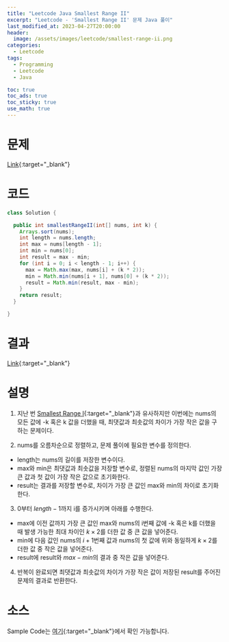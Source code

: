 ```yaml
---
title: "Leetcode Java Smallest Range II"
excerpt: "Leetcode - 'Smallest Range II' 문제 Java 풀이"
last_modified_at: 2023-04-27T20:00:00
header:
  image: /assets/images/leetcode/smallest-range-ii.png
categories:
  - Leetcode
tags:
  - Programming
  - Leetcode
  - Java

toc: true
toc_ads: true
toc_sticky: true
use_math: true
---
```

# 문제
[Link](https://leetcode.com/problems/smallest-range-ii){:target="_blank"}

# 코드
```java
class Solution {

  public int smallestRangeII(int[] nums, int k) {
    Arrays.sort(nums);
    int length = nums.length;
    int max = nums[length - 1];
    int min = nums[0];
    int result = max - min;
    for (int i = 0; i < length - 1; i++) {
      max = Math.max(max, nums[i] + (k * 2));
      min = Math.min(nums[i + 1], nums[0] + (k * 2));
      result = Math.min(result, max - min);
    }
    return result;
  }

}
```

# 결과
[Link](https://leetcode.com/problems/smallest-range-ii/submissions/940559463/){:target="_blank"}

# 설명
1. 지난 번 [Smallest Range I](../smallest-range-i){:target="_blank"}과 유사하지만 이번에는 nums의 모든 값에 -k 혹은 k 값을 더했을 때, 최댓값과 최솟값의 차이가 가장 작은 값을 구하는 문제이다.

2. nums를 오름차순으로 정렬하고, 문제 풀이에 필요한 변수를 정의한다.
- length는 nums의 길이를 저장한 변수이다.
- max와 min은 최댓값과 최솟값을 저장할 변수로, 정렬된 nums의 마지막 값인 가장 큰 값과 첫 값이 가장 작은 값으로 초기화한다.
- result는 결과를 저장할 변수로, 차이가 가장 큰 값인 max와 min의 차이로 초기화한다.

3. 0부터 $length - 1$까지 i를 증가시키며 아래를 수행한다.
- max에 이전 값까지 가장 큰 값인 max와 nums의 i번째 값에 -k 혹은 k를 더했을 때 발생 가능한 최대 차이인 $k \times 2$를 더한 값 중 큰 값을 넣어준다.
- min에 다음 값인 nums의 $i + 1$번째 값과 nums의 첫 값에 위와 동일하게 $k \times 2$를 더한 값 중 작은 값을 넣어준다.
- result에 result와 $max - min$의 결과 중 작은 값을 넣어준다.

4. 반복이 완료되면 최댓값과 최솟값의 차이가 가장 작은 값이 저장된 result를 주어진 문제의 결과로 반환한다.

# 소스
Sample Code는 [여기](https://github.com/GracefulSoul/leetcode/blob/master/src/main/java/gracefulsoul/problems/SmallestRangeII.java){:target="_blank"}에서 확인 가능합니다.